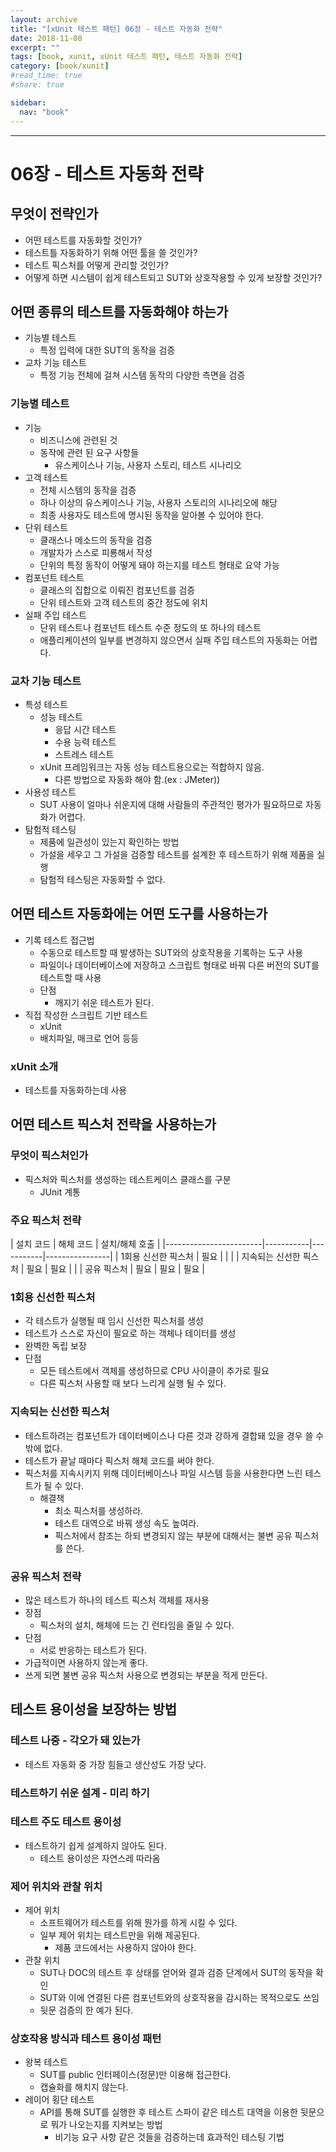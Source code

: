 ```yaml
---
layout: archive
title: "[xUnit 테스트 패턴] 06장 - 테스트 자동화 전략"
date: 2018-11-08
excerpt: ""
tags: [book, xunit, xUnit 테스트 패턴, 테스트 자동화 전략]
category: [book/xunit]
#read_time: true
#share: true

sidebar:
  nav: "book"
---
```


* * *

# 06장 - 테스트 자동화 전략

## 무엇이 전략인가

* 어떤 테스트를 자동화할 것인가?
* 테스트틀 자동화하기 위해 어떤 툴을 쓸 것인가?
* 테스트 픽스처를 어떻게 관리할 것인가?
* 어떻게 하면 시스템이 쉽게 테스트되고 SUT와 상호작용할 수 있게 보장할 것인가?

## 어떤 종류의 테스트를 자동화해야 하는가

* 기능별 테스트
  * 특정 입력에 대한 SUT의 동작을 검증
* 교차 기능 테스트
  * 특정 기능 전체에 걸쳐 시스템 동작의 다양한 측면을 검증

### 기능별 테스트

* 기능  
  * 비즈니스에 관련된 것
  * 동작에 관련 된 요구 사항들
    * 유스케이스나 기능, 사용자 스토리, 테스트 시나리오
* 고객 테스트
  * 전체 시스템의 동작을 검증
  * 하나 이상의 유스케이스나 기능, 사용자 스토리의 시나리오에 해당
  * 최종 사용자도 테스트에 명시된 동작을 알아볼 수 있어야 한다.
* 단위 테스트
  * 클래스나 메소드의 동작을 검증
  * 개발자가 스스로 피룡해서 작성
  * 단위의 특정 동작이 어떻게 돼야 하는지를 테스트 형태로 요약 가능
* 컴포넌트 테스트
  * 클래스의 집합으로 이뤄진 컴포넌트를 검증
  * 단위 테스트와 고객 테스트의 중간 정도에 위치
* 실패 주입 테스트
  * 단위 테스트나 컴포넌트 테스트 수준 정도의 또 하나의 테스트
  * 애플리케이션의 일부를 변경하지 않으면서 실패 주입 테스트의 자동화는 어렵다.

### 교차 기능 테스트

* 특성 테스트
  * 성능 테스트
    * 응답 시간 테스트
    * 수용 능력 테스트
    * 스트레스 테스트
  * xUnit 프레임워크는 자동 성능 테스트용으로는 적합하지 않음.
    * 다른 방법으로 자동화 해야 함.(ex : JMeter))
* 사용성 테스트
  * SUT 사용이 얼마나 쉬운지에 대해 사람들의 주관적인 평가가 필요하므로 자동화가 어렵다.
* 탐험적 테스팅
  * 제품에 일관성이 있는지 확인하는 방법
  * 가설을 세우고 그 가설을 검증할 테스트를 설계한 후 테스트하기 위해 제품을 실행
  * 탐험적 테스팅은 자동화할 수 없다.

## 어떤 테스트 자동화에는 어떤 도구를 사용하는가

* 기록 테스트 접근법
  * 수동으로 테스트할 때 발생하는 SUT와의 상호작용을 기록하는 도구 사용
  * 파일이나 데이터베이스에 저장하고 스크립트 형태로 바꿔 다른 버전의 SUT를 테스트할 때 사용
  * 단점
    * 깨지기 쉬운 테스트가 된다.
* 직접 작성한 스크립트 기반 테스트
  * xUnit
  * 배치파일, 매크로 언어 등등

### xUnit 소개

* 테스트를 자동화하는데 사용

## 어떤 테스트 픽스처 전략을 사용하는가

### 무엇이 픽스처인가

* 픽스처와 픽스처를 생성하는 테스트케이스 클래스를 구분
  * JUnit 계통

### 주요 픽스처 전략

| 설치 코드 | 해체 코드 | 설치/해체 호출 |
|------------------------|-----------|-----------|----------------|
| 1회용 신선한 픽스처    | 필요      |           |                |
| 지속되는 신선한 픽스처 | 필요      | 필요      |                |
| 공유 픽스처            | 필요      | 필요      | 필요           |

### 1회용 신선한 픽스처

* 각 테스트가 실행될 때 임시 신선한 픽스처를 생성
* 테스트가 스스로 자신이 필요로 하는 객체나 테이터를 생성
* 완벽한 독립 보장
* 단점
  * 모든 테스트에서 객체를 생성하므로 CPU 사이클이 추가로 필요
  * 다른 픽스처 사용할 때 보다 느리게 실행 될 수 있다.

### 지속되는 신선한 픽스처

* 테스트하려는 컴포넌트가 데이터베이스나 다른 것과 강하게 결합돼 있을 경우 쓸 수 밖에 없다.
* 테스트가 끝날 때마다 픽스처 해체 코드를 써야 한다.
* 픽스처를 지속시키지 위해 데이터베이스나 파일 시스템 등을 사용한다면 느린 테스트가 될 수 있다.
  * 해결책
    * 최소 픽스처를 생성하라.
    * 테스트 대역으로 바꿔 생성 속도 높여라.
    * 픽스처에서 참조는 하되 변경되지 않는 부분에 대해서는 불변 공유 픽스처를 쓴다.

### 공유 픽스처 전략

* 많은 테스트가 하나의 테스트 픽스처 객체를 재사용
* 장점
  * 픽스처의 설치, 해체에 드는 긴 런타임을 줄일 수 있다.
* 단점
  * 서로 반응하는 테스트가 된다.
* 가급적이면 사용하지 않는게 좋다.
* 쓰게 되면 불변 공유 픽스처 사용으로 변경되는 부분을 적게 만든다.

## 테스트 용이성을 보장하는 방법

### 테스트 나중 - 각오가 돼 있는가

* 테스트 자동화 중 가장 힘들고 생산성도 가장 낮다.

### 테스트하기 쉬운 설계 - 미리 하기

### 테스트 주도 테스트 용이성

* 테스트하기 쉽게 설계하지 않아도 된다.
  * 테스트 용이성은 자연스레 따라옴

### 제어 위치와 관찰 위치

* 제어 위치
  * 소프트웨어가 테스트를 위해 뭔가를 하게 시킬 수 있다.
  * 일부 제어 위치는 테스트만을 위해 제공된다.
    * 제품 코드에서는 사용하지 않아야 한다.
* 관찰 위치
  * SUT나 DOC의 테스트 후 상태를 얻어와 결과 검증 단계에서 SUT의 동작을 확인
  * SUT와 이에 연결된 다른 컴포넌트와의 상호작용을 감시하는 목적으로도 쓰임
  * 뒷문 검증의 한 예가 된다.

### 상호작용 방식과 테스트 용이성 패턴

* 왕복 테스트
  * SUT를 public 인터페이스(정문)만 이용해 접근한다.
  * 캡슐화를 해치지 않는다.
* 레이어 횡단 테스트
  * API를 통해 SUT를 실행한 후 테스트 스파이 같은 테스트 대역을 이용한 뒷문으로 뭐가 나오는지를 지켜보는 방법
    * 비기능 요구 사항 같은 것들을 검증하는데 효과적인 테스팅 기법